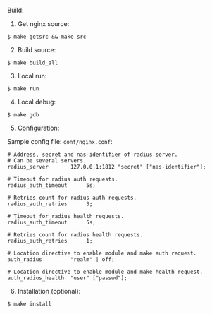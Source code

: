 
Build:

1. Get nginx source:

```
$ make getsrc && make src
```

2. Build source:

```
$ make build_all
```

3. Local run:

```
$ make run
```

4. Local debug:

```
$ make gdb
```

5. Configuration:

Sample config file: `conf/nginx.conf`:

```
# Address, secret and nas-identifier of radius server.
# Can be several servers.
radius_server       127.0.0.1:1812 "secret" ["nas-identifier"];

# Timeout for radius auth requests.
radius_auth_timeout      5s;

# Retries count for radius auth requests.
radius_auth_retries      3;

# Timeout for radius health requests.
radius_auth_timeout      5s;

# Retries count for radius health requests.
radius_auth_retries      1;

# Location directive to enable module and make auth request.
auth_radius         "realm" | off;

# Location directive to enable module and make health request.
auth_radius_health  "user" ["passwd"];
```

6. Installation (optional):

```
$ make install
```
